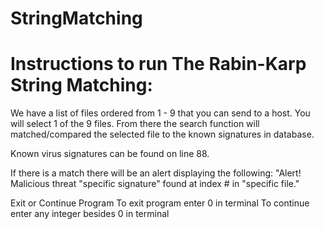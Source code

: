 # StringMatching

# Instructions to run The Rabin-Karp String Matching:

We have a list of files ordered from 1 - 9 that you can send to a host.
You will select 1 of the 9 files. From there the search function will
matched/compared the selected file to the known signatures in database.

Known virus signatures can be found on line 88.

If there is a match there will be an alert displaying the following:
"Alert! Malicious threat "specific signature" found at index # in "specific file."

Exit or Continue Program
To exit program enter 0 in terminal
To continue enter any integer besides 0 in terminal
